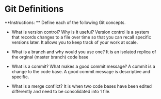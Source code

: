 # Git Definitions

**Instructions: ** Define each of the following Git concepts.

* What is version control?  Why is it useful?
Version control is a system that records changes to a file over time so that you can recall specific versions later. It allows you to keep track of your work at scale.

* What is a branch and why would you use one?
It is an isolated replica of the orginal (master branch) code base

* What is a commit? What makes a good commit message?
A commit is a change to the code base. A good commit message is descriptive and specific.

* What is a merge conflict?
It is when two code bases have been edited differently and need to be consolidated into 1 file. 
